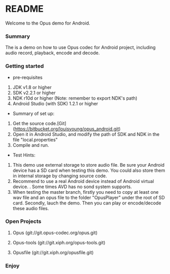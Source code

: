 # README #

Welcome to the Opus demo for Android.

### Summary ###

The is a demo on how to use Opus codec for Android project, including audio record, playback, encode and decode.  


### Getting started ###

* pre-requisites  

1.	JDK v1.8 or higher  
2.	SDK v2.2.1 or higher  
3.	NDK  r10d or higher (Note: remember to export NDK's path) 
4.	Android Studio (with SDK) 1.2.1 or higher  


* Summary of set up:

1.	Get the source code.[Git] (https://bitbucket.org/louisyoung/opus_android.git)  
2.	Open it in Android Studio, and modify the path of SDK and NDK in the file "local.properties"
3.	Compile and run.  

* Test Hints:

1. This demo use external storage to store audio file. Be sure your Android device has a SD card when testing this demo. You could also store them in internal storage by changing source code.
2. Recommend to use a real Android device instead of Android virtual device. . Some times AVD has no sond system supports.
3. When testing the master branch, firstly you need to copy at least one wav file and an opus file to the folder "OpusPlayer" under the root of SD card. Secondly, lauch the demo. Then you can play or encode/decode these audio files.
 

### Open Projects ###

1. Opus (git://git.opus-codec.org/opus.git)

2. Opus-tools (git://git.xiph.org/opus-tools.git)

3. Opusfile (git://git.xiph.org/opusfile.git)

### Enjoy ###